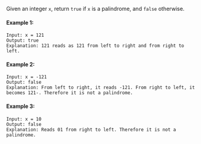 Given an integer `x`, return `true` if `x` is a palindrome, and `false` otherwise.

#### Example 1:

```
Input: x = 121
Output: true
Explanation: 121 reads as 121 from left to right and from right to left.
```

#### Example 2:

```
Input: x = -121
Output: false
Explanation: From left to right, it reads -121. From right to left, it becomes 121-. Therefore it is not a palindrome.
```

#### Example 3:

```
Input: x = 10
Output: false
Explanation: Reads 01 from right to left. Therefore it is not a palindrome.
```